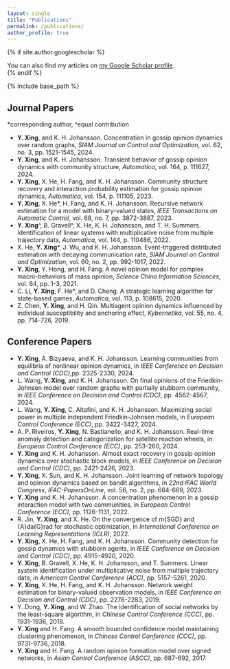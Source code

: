 ```yaml
---
layout: single
title: "Publications"
permalink: /publications/
author_profile: true
---
```


{% if site.author.googlescholar %}
  <div class="wordwrap">You can also find my articles on <a href="{{site.author.googlescholar}}">my Google Scholar profile</a>.</div>
{% endif %}

{% include base_path %}

## Journal Papers

*corresponding author, ^equal contribution
<ul id="customlistjournal" style="counter-reset: elementcounter 10;">

<li> <b>Y. Xing</b>, and K. H. Johansson. Concentration in gossip opinion dynamics over random graphs, <i>SIAM Journal on Control and Optimization</i>, vol. 62, no. 3, pp. 1521-1545, 2024. 
</li>

<li> <b>Y. Xing</b>, and K. H. Johansson. Transient behavior of gossip opinion dynamics with community structure, <i>Automatica</i>, vol. 164, p. 111627, 2024.
</li>

<li>  <b>Y. Xing</b>, X. He, H. Fang, and K. H. Johansson. Community structure recovery and interaction probability estimation for gossip opinion dynamics, <i>Automatica</i>, vol. 154, p. 111105, 2023.
</li>

<li>  <b>Y. Xing</b>, X. He*, H. Fang, and K. H. Johansson. Recursive network estimation for a model with binary-valued states, <i>IEEE Transactions on Automatic
  Control</i>, vol. 68, no. 7, pp. 3872-3887, 2023.
</li>

<li>  <b>Y. Xing</b>^, B. Gravell^, X. He, K. H. Johansson, and T. H. Summers. Identification of linear systems with multiplicative noise from multiple trajectory data, <i>Automatica</i>, vol. 144, p. 110486, 2022.
</li>

<li> X. He,  <b>Y. Xing</b>*, J. Wu, and K. H. Johansson. Event-triggered distributed estimation with decaying communication rate, <i>SIAM Journal on Control and Optimization</i>, vol. 60, no. 2, pp. 992-1017, 2022.
</li>

<li>  <b>Y. Xing</b>, Y. Hong, and H. Fang. A novel opinion model for complex macro-behaviors of mass opinion, <i>Science China Information Sciences</i>, vol. 64, pp. 1-3, 2021.
</li>

<li> C. Li,  <b>Y. Xing</b>, F. He*, and D. Cheng. A strategic learning algorithm for state-based games, <i>Automatica</i>, vol. 113, p. 108615, 2020.
</li>

<li> Z. Chen,  <b>Y. Xing</b>, and H. Qin. Multiagent opinion dynamics influenced by individual susceptibility and anchoring effect, <i>Kybernetika</i>, vol. 55, no. 4, pp. 714-726, 2019.
</li>

</ul>


## Conference Papers

<ul id="customlistconference" style="counter-reset: elementcounter 3;">

<li> <b>Y. Xing</b>, A. Bizyaeva, and K. H. Johansson. Learning communities from equilibria of nonlinear opinion dynamics, in <i>IEEE Conference on Decision and Control (CDC)</i>,pp. 2325-2330, 2024.
</li>

<li> L. Wang, <b>Y. Xing</b>, and K. H. Johansson. On final opinions of the Friedkin-Johnsen model over random graphs with partially stubborn community, in <i>IEEE Conference on Decision and Control (CDC)</i>, pp. 4562-4567, 2024.
</li>

<li> L. Wang, <b>Y. Xing</b>, C. Altafini, and K. H. Johansson. Maximizing social power in multiple independent Friedkin-Johnsen models, in <i>European Control Conference (ECC)</i>, pp. 3422-3427, 2024.
</li>

<li> A. P. Riveiros, <b>Y. Xing</b>, N. Bastianello, and K. H. Johansson. Real-time anomaly detection and categorization for satellite reaction wheels, in <i>European Control Conference (ECC)</i>, pp. 253-260, 2024.
</li>

<li> <b>Y. Xing</b> and K. H. Johansson. Almost exact recovery in gossip opinion dynamics over stochastic block models, in <i>IEEE Conference on Decision and Control (CDC)</i>, pp. 2421-2426, 2023.
</li>

<li> <b>Y. Xing</b>, X. Sun, and K. H. Johansson. Joint learning of network topology and opinion dynamics based on bandit algorithms, in <i>22nd IFAC World Congress</i>, <i>IFAC-PapersOnLine</i>, vol. 56, no. 2, pp. 664-669, 2023.
</li>

<li> <b>Y. Xing</b> and K. H. Johansson. A concentration phenomenon in a gossip interaction model with two communities, in <i>European Control Conference (ECC)</i>, pp. 1126-1131, 2022.
</li>

<li> R. Jin, <b>Y. Xing</b>, and X. He. On the convergence of m{SGD} and {A}da{G}rad for stochastic optimization, in <i>International Conference on Learning
  Representations (ICLR)</i>, 2022.
</li>

<li> <b>Y. Xing</b>, X. He, H. Fang, and K. H. Johansson. Community detection for gossip dynamics with stubborn agents, in <i>IEEE Conference on Decision and Control (CDC)</i>, pp. 4915-4920, 2020.
</li>

<li> <b>Y. Xing</b>, B. Gravell, X. He, K. H. Johansson, and T. Summers. Linear system identification under multiplicative noise from multiple trajectory data, in <i>American Control Conference (ACC)</i>, pp. 5157-5261, 2020.
</li>

<li> <b>Y. Xing</b>, X. He, H. Fang, and K. H. Johansson. Network weight estimation for binary-valued observation models, in <i>IEEE Conference on Decision and Control (CDC)</i>, pp. 2278-2283, 2019.
</li>

<li> Y. Dong, <b>Y. Xing</b>, and W. Zhao. The identification of social networks by the least-square algorithm, in <i>Chinese Control Conference (CCC)</i>, pp. 1931-1936, 2018.
</li>

<li> <b>Y. Xing</b> and H. Fang. A smooth bounded confidence model maintaining clustering phenomenon, in <i>Chinese Control Conference (CCC)</i>, pp. 9731-9736, 2018.
</li>

<li> <b>Y. Xing</b> and H. Fang. A random opinion formation model over signed networks, in <i>Asian Control Conference (ASCC)</i>, pp. 687-692, 2017.
</li>

</ul>
